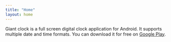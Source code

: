 ```yaml
---
title: "Home"
layout: home
---
```


Giant clock is a full screen digital clock application for Android. It supports multiple date and time formats. You can download it for free on [Google Play](https://play.google.com/store/apps/details?id=com.bojankogoj.giantclock).